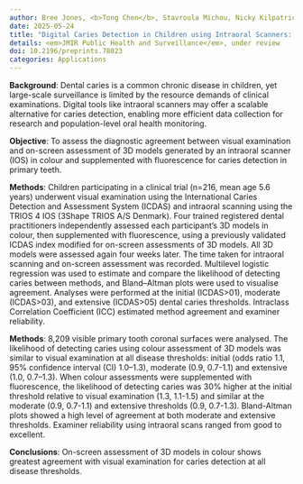 ```yaml
---
author: Bree Jones, <b>Tong Chen</b>, Stavroula Michou, Nicky Kilpatrick, David P. Burgner, Christoph Vannahme, Mihiri Silva
date: 2025-05-24
title: "Digital Caries Detection in Children using Intraoral Scanners: A Diagnostic Agreement Study"
details: <em>JMIR Public Health and Surveillance</em>, under review
doi: 10.2196/preprints.78023
categories: Applications
---
```


<b>Background</b>: Dental caries is a common chronic disease in children, yet large-scale surveillance is limited by the resource demands of clinical examinations. Digital tools like intraoral scanners may offer a scalable alternative for caries detection, enabling more efficient data collection for research and population-level oral health monitoring.

<b>Objective</b>: To assess the diagnostic agreement between visual examination and on-screen assessment of 3D models generated by an intraoral scanner (IOS) in colour and supplemented with fluorescence for caries detection in primary teeth.

<b>Methods</b>: Children participating in a clinical trial (n=216, mean age 5.6 years) underwent visual examination using the International Caries Detection and Assessment System (ICDAS) and intraoral scanning using the TRIOS 4 IOS (3Shape TRIOS A/S Denmark). Four trained registered dental practitioners independently assessed each participant’s 3D models in colour, then supplemented with fluorescence, using a previously validated ICDAS index modified for on-screen assessments of 3D models. All 3D models were assessed again four weeks later. The time taken for intraoral scanning and on-screen assessment was recorded. Multilevel logistic regression was used to estimate and compare the likelihood of detecting caries between methods, and Bland–Altman plots were used to visualise agreement. Analyses were performed at the initial (ICDAS>01), moderate (ICDAS>03), and extensive (ICDAS>05) dental caries thresholds. Intraclass Correlation Coefficient (ICC) estimated method agreement and examiner reliability.

<b>Methods</b>: 8,209 visible primary tooth coronal surfaces were analysed. The likelihood of detecting caries using colour assessment of 3D models was similar to visual examination at all disease thresholds: initial (odds ratio 1.1, 95% confidence interval (CI) 1.0–1.3), moderate (0.9, 0.7-1.1) and extensive (1.0, 0.7–1.3). When colour assessments were supplemented with fluorescence, the likelihood of detecting caries was 30% higher at the initial threshold relative to visual examination (1.3, 1.1-1.5) and similar at the moderate (0.9, 0.7-1.1) and extensive thresholds (0.9, 0.7-1.3). Bland-Altman plots showed a high level of agreement at both moderate and extensive thresholds. Examiner reliability using intraoral scans ranged from good to excellent.

<b>Conclusions</b>: On-screen assessment of 3D models in colour shows greatest agreement with visual examination for caries detection at all disease thresholds.


